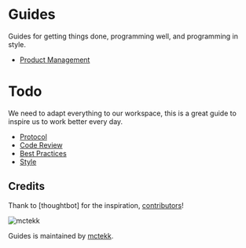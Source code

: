 Guides
======

Guides for getting things done, programming well, and programming in style.

* [Product Management](/product-management/trello)

Todo
======

We need to adapt everything to our workspace, this is a great guide to inspire us to work better every day.

* [Protocol](/protocol)
* [Code Review](/code-review)
* [Best Practices](/best-practices)
* [Style](/style)


Credits
-------

Thank to [thoughtbot] for the inspiration, [contributors](https://github.com/thoughtbot/guides/graphs/contributors)!

![mctekk](http://mctekk.com/images/logo.png)

Guides is maintained by [mctekk](http://mctekk.com).